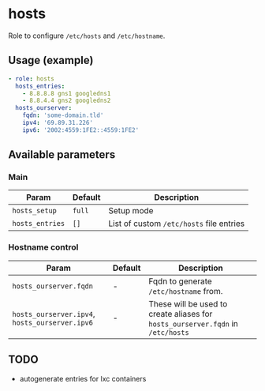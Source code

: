 # hosts

Role to configure `/etc/hosts` and `/etc/hostname`.

## Usage (example)

```yaml
- role: hosts
  hosts_entries:
    - 8.8.8.8 gns1 googledns1
    - 8.8.4.4 gns2 googledns2
  hosts_ourserver:
    fqdn: 'some-domain.tld'
    ipv4: '69.89.31.226'
    ipv6: '2002:4559:1FE2::4559:1FE2'
```

## Available parameters

### Main

| Param | Default | Description |
| -------- | -------- | -------- |
| `hosts_setup` | `full` | Setup mode |
| `hosts_entries` | `[]` | List of custom `/etc/hosts` file entries |

### Hostname control

| Param | Default | Description |
| -------- | -------- | -------- |
| `hosts_ourserver.fqdn` | - | Fqdn to generate `/etc/hostname` from. |
| `hosts_ourserver.ipv4`, `hosts_ourserver.ipv6` | - | These will be used to create aliases for `hosts_ourserver.fqdn` in `/etc/hosts` |

## TODO

- autogenerate entries for lxc containers
